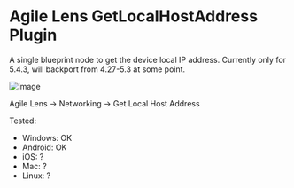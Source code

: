 # Agile Lens GetLocalHostAddress Plugin

A single blueprint node to get the device local IP address.  Currently only for 5.4.3, will backport from 4.27-5.3 at some point.

![image](https://github.com/user-attachments/assets/467a7ee3-e61c-44dd-96ad-c869ae0800cb)

Agile Lens -> Networking -> Get Local Host Address

Tested:
* Windows: OK
* Android: OK
* iOS: ?
* Mac: ?
* Linux: ?
